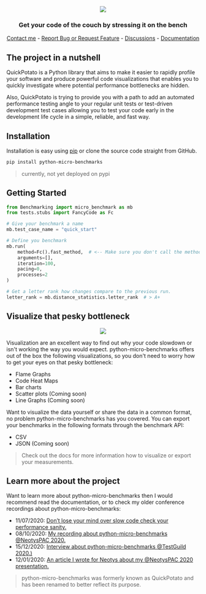 <!-- LOGO -->
<p align="center">
  <img src="https://github.com/JoeyHendricks/QuickPotato/blob/master/media/banner-wide-with-text.jpg"/>
</p>

<!-- TAG LINE -->
<h3 align="center">Get your code of the couch by stressing it on the bench</h3>
<p align="center">
    <a href="https://www.linkedin.com/in/joey-hendricks/">Contact me</a> -
    <a href="https://github.com/JoeyHendricks/QuickPotato/issues">Report Bug or Request Feature</a> -
    <a href="https://github.com/JoeyHendricks/QuickPotato/discussions">Discussions</a> -
    <a href="https://github.com/JoeyHendricks/QuickPotato/wiki">Documentation</a>
</p>

<!-- CONTENT -->
## The project in a nutshell

QuickPotato is a Python library that aims to make it easier to rapidly profile your software and produce powerful 
code visualizations that enables you to quickly investigate where potential performance bottlenecks are hidden.

Also, QuickPotato is trying to provide you with a path to add an automated performance testing angle to 
your regular unit tests or test-driven development test cases allowing you to test your code early in the 
development life cycle in a simple, reliable, and fast way.

## Installation

Installation is easy using [pip](https://pip.pypa.io/en/stable/) or clone the source code straight from GitHub.
```bash
pip install python-micro-benchmarks
```

> currently, not yet deployed on pypi

## Getting Started

```Python
from Benchmarking import micro_benchmark as mb
from tests.stubs import FancyCode as Fc

# Give your benchmark a name
mb.test_case_name = "quick_start"

# Define you benchmark
mb.run(
    method=Fc().fast_method,  # <-- Make sure you don't call the method
    arguments=[],
    iteration=100,
    pacing=0,
    processes=2
)

# Get a letter rank how changes compare to the previous run.
letter_rank = mb.distance_statistics.letter_rank  # > A+
```

## Visualize that pesky bottleneck

<!-- Visualization Animation -->
<p align="center">
  <img src="https://github.com/JoeyHendricks/QuickPotato/blob/master/media/gifs/code_visualzation_animation.gif?raw=true"/>
</p>

Visualization are an excellent way to find out why your code slowdown or isn't working the way you would expect.
python-micro-benchmarks offers out of the box the following visualizations, so you don't need to worry how to get your eyes on that 
pesky bottleneck:

- Flame Graphs
- Code Heat Maps
- Bar charts
- Scatter plots (Coming soon)
- Line Graphs (Coming soon)

Want to visualize the data yourself or share the data in a common format, no problem python-micro-benchmarks has you covered. 
You can export your benchmarks in the following formats through the benchmark API:

- CSV
- JSON (Coming soon)

> Check out the docs for more information how to visualize or export your measurements.

## Learn more about the project

Want to learn more about python-micro-benchmarks then I would recommend read the documentation, 
or to check my older conference recordings about python-micro-benchmarks:

- 11/07/2020: [Don’t lose your mind over slow code check your performance sanity.](https://www.linkedin.com/pulse/dont-lose-your-mind-over-slow-code-check-performance-sanity-joey/) 
- 08/10/2020: [My recording about python-micro-benchmarks @NeotysPAC 2020.](https://www.youtube.com/watch?v=AWlhalEywEw) 
- 15/12/2020: [Interview about python-micro-benchmarks @TestGuild 2020.)](https://testguild.com/podcast/performance/p56-joey/)
- 12/01/2020: [An article I wrote for Neotys about my @NeotysPAC 2020 presentation.](https://www.neotys.com/blog/neotyspac-performance-testing-unit-level-joey-hendricks/)

> python-micro-benchmarks was formerly known as QuickPotato and has been renamed to better reflect its purpose.